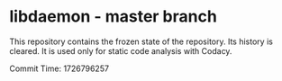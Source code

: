 # libdaemon - master branch

This repository contains the frozen state of the repository.
Its history is cleared. It is used only for static code
analysis with Codacy.

Commit Time: 1726796257